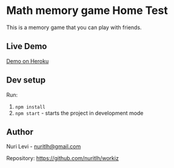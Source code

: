 # Math memory game Home Test

This is a memory game that you can play with friends.

## Live Demo

[Demo on Heroku](https://workiz.herokuapp.com/)

## Dev setup

Run: 
1. `npm install`
1. `npm start` - starts the project in development mode

## Author
Nuri Levi - <nuritlh@gmail.com>

Repository: <https://github.com/nuritlh/workiz>
